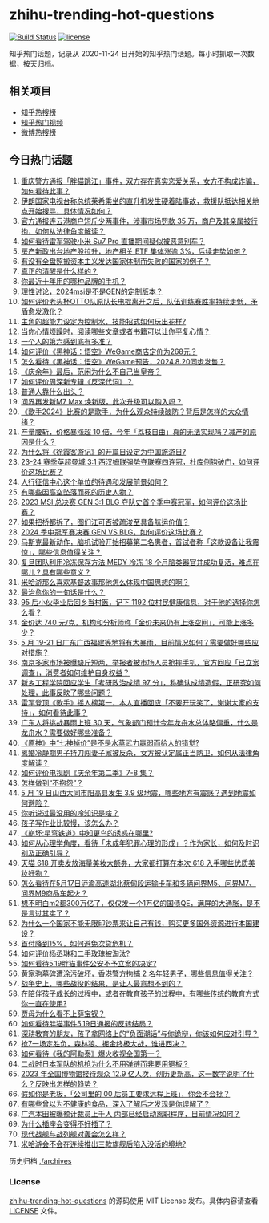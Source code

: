 # zhihu-trending-hot-questions

[![Build Status](https://github.com/justjavac/zhihu-trending-hot-questions/workflows/ci/badge.svg?branch=master)](https://github.com/justjavac/zhihu-trending-hot-questions/actions)
[![license](https://img.shields.io/github/license/justjavac/zhihu-trending-hot-questions)](https://github.com/justjavac/zhihu-trending-hot-questions/blob/master/LICENSE)

知乎热门话题，记录从 2020-11-24
日开始的知乎热门话题。每小时抓取一次数据，按天[归档](./archives)。

## 相关项目

- [知乎热搜榜](https://github.com/justjavac/zhihu-trending-top-search)
- [知乎热门视频](https://github.com/justjavac/zhihu-trending-hot-video)
- [微博热搜榜](https://github.com/justjavac/weibo-trending-hot-search)

## 今日热门话题

<!-- BEGIN -->
<!-- 最后更新时间 Mon May 20 2024 06:17:29 GMT+0800 (China Standard Time) -->

1. [重庆警方通报「胖猫跳江」事件，双方存在真实恋爱关系，女方不构成诈骗，如何看待此事？](https://www.zhihu.com/question/656524797)
1. [伊朗国家电视台称总统莱希乘坐的直升机发生硬着陆事故，救援队抵达相关地点开始搜寻，具体情况如何？](https://www.zhihu.com/question/656533897)
1. [官方通报连云港商户短斤少两事件，涉事市场罚款 35 万，商户及其亲属被行拘，如何从法律角度解读？](https://www.zhihu.com/question/656512636)
1. [如何看待雷军驾驶小米 Su7 Pro 直播期间疑似被恶意别车？](https://www.zhihu.com/question/656417630)
1. [房产新政出台地产股拉升，地产相关 ETF 集体涨逾 3%，后续走势如何？](https://www.zhihu.com/question/656296400)
1. [有没有全盘照搬资本主义发达国家体制而失败的国家的例子？](https://www.zhihu.com/question/653545903)
1. [真正的清醒是什么样的？](https://www.zhihu.com/question/643217809)
1. [你最近十年用的哪种品牌的手机？](https://www.zhihu.com/question/656013838)
1. [理性讨论，2024msi是不是GEN的定制版本？](https://www.zhihu.com/question/656527086)
1. [如何评价老头杯OTTO队原队长电棍离开之后，队伍训练赛胜率持续走低，矛盾愈发激化？](https://www.zhihu.com/question/656383241)
1. [主角的超能力设定为控制水，技能招式如何玩出花样?](https://www.zhihu.com/question/387480003)
1. [当你心情烦躁时，阅读哪些文章或者书籍可以让你平复心情？](https://www.zhihu.com/question/655538105)
1. [一个人的第六感到底有多准？](https://www.zhihu.com/question/287297211)
1. [如何评价《黑神话：悟空》WeGame商店定价为268元？](https://www.zhihu.com/question/656527126)
1. [怎么看待《黑神话：悟空》WeGame预告，2024.8.20同步发售？](https://www.zhihu.com/question/656521234)
1. [《庆余年》最后，范闲为什么不自己当皇帝？](https://www.zhihu.com/question/642254082)
1. [如何评价周深新专辑《反深代词》？](https://www.zhihu.com/question/656485633)
1. [普通人靠什么出头？](https://www.zhihu.com/question/656302028)
1. [问界再发新M7 Max 焕新版，此次升级可以购入吗？](https://www.zhihu.com/question/656277704)
1. [《歌手2024》比赛的是歌手，为什么观众持续破防？背后是怎样的大众情绪？](https://www.zhihu.com/question/656284481)
1. [产量腰斩，价格暴涨超 10 倍，今年「荔枝自由」真的无法实现吗？减产的原因是什么？](https://www.zhihu.com/question/656485042)
1. [为什么将《徐霞客游记》的开篇日设定为中国旅游日?](https://www.zhihu.com/question/656446628)
1. [23-24 赛季英超曼城 3:1 西汉姆联强势夺联赛四连冠，杜库倒钩破门，如何评价这场比赛？](https://www.zhihu.com/question/656535511)
1. [人行征信中心这个单位的待遇和发展前景如何？](https://www.zhihu.com/question/479647167)
1. [有哪些因高空坠落而死的历史人物？](https://www.zhihu.com/question/654893547)
1. [2023 MSI 总决赛 GEN 3:1 BLG 夺队史首个季中赛冠军，如何评价这场比赛？](https://www.zhihu.com/question/656517548)
1. [如果把桥都拆了，图们江可否被疏浚至具备航运价值？](https://www.zhihu.com/question/396485576)
1. [2024 季中冠军赛决赛 GEN VS BLG，如何评价这场比赛？](https://www.zhihu.com/question/656497281)
1. [马斯克最新动作，脑机试验开始招募第二名患者，首试者称「这款设备让我震惊」，哪些信息值得关注？](https://www.zhihu.com/question/656478364)
1. [复旦团队利用冷冻保存方法 MEDY 冷冻 18 个月脑类器官并成功复活，难点在哪儿？具有哪些意义？](https://www.zhihu.com/question/656402853)
1. [米哈游那么喜欢基督故事那他怎么体现中国思想的啊？](https://www.zhihu.com/question/654416753)
1. [最治愈你的一句话是什么？](https://www.zhihu.com/question/656386924)
1. [95 后小伙毕业后回乡当村医，记下 1192 位村民健康信息，对于他的选择你怎么看？](https://www.zhihu.com/question/656161887)
1. [金价达 740 元/克，机构和分析师称「金价未来仍有上涨空间」，可能上涨多少？](https://www.zhihu.com/question/656483738)
1. [5 月 19-21 日广东广西福建等地将有大暴雨，目前情况如何？需要做好哪些应对措施？](https://www.zhihu.com/question/656486065)
1. [南京多家市场被曝缺斤短两，举报者被市场人员抢摔手机，官方回应「已立案调查」，消费者如何维护自身权益？](https://www.zhihu.com/question/656481925)
1. [新乡工程学院回应学生「考研政治成绩 97 分」，称确认成绩造假，正研究如何处理，此事反映了哪些问题？](https://www.zhihu.com/question/656410779)
1. [雷军登顶《歌手》摇人榜第一，本人直播回应「不要开玩笑了，谢谢大家的支持」，如何看待此事？](https://www.zhihu.com/question/656401935)
1. [广东人将挑战暴雨上班 30 天，气象部门预计今年龙舟水总体略偏重，什么是龙舟水？需要做好哪些准备？](https://www.zhihu.com/question/656477975)
1. [《原神》中“七神掉价”是不是水草武力羸弱而给人的错觉?](https://www.zhihu.com/question/655046785)
1. [离婚冷静期男子持刀闯妻子家被反杀，女方被认定属正当防卫，如何从法律角度解读？](https://www.zhihu.com/question/656285179)
1. [如何评价电视剧《庆余年第二季》7-8 集？](https://www.zhihu.com/question/656415252)
1. [怎样做到“不抱怨”？](https://www.zhihu.com/question/20064565)
1. [5 月 19 日山西大同市阳高县发生 3.9 级地震，哪些地方有震感？遇到地震如何避险？](https://www.zhihu.com/question/656447605)
1. [你听说过最没用的冷知识是啥？](https://www.zhihu.com/question/62631815)
1. [孩子写作业比较慢，该怎么办？](https://www.zhihu.com/question/656064365)
1. [《崩坏:星穹铁道》中知更鸟的诱惑在哪里?](https://www.zhihu.com/question/651084638)
1. [如何从心理学角度，看待「未成年犯罪心理的形成」？作为家长，如何及时识别及正确引导？](https://www.zhihu.com/question/649374494)
1. [天猫 618 开卖发放海量美妆大额券，大家都打算在本次 618 入手哪些优质美妆好物？](https://www.zhihu.com/question/656302220)
1. [怎么看待在5月17日沪渝高速湖北蔡甸段运输卡车和多辆问界M5、问界M7、问界M9商品车起火？](https://www.zhihu.com/question/656387766)
1. [想不明白m2都300万亿了，仅仅发一个1万亿的国债QE，满屏的大通胀，是不是言过其实了？](https://www.zhihu.com/question/656471518)
1. [为什么一个国家不能无限印钞票来让自己有钱，购买更多国外资源进行本国建设？](https://www.zhihu.com/question/293329797)
1. [首付降到15%，如何避免次贷危机？](https://www.zhihu.com/question/656312668)
1. [如何评价杨丞琳和二手玫瑰被淘汰?](https://www.zhihu.com/question/656345257)
1. [如何看待5.19胖猫事件公安不予立案的决定?](https://www.zhihu.com/question/656499461)
1. [黄家驹墓碑遭涂污破坏，香港警方拘捕 2 名年轻男子，哪些信息值得关注？](https://www.zhihu.com/question/656495936)
1. [战争史上，哪些战役的结果，是让人最意想不到的？](https://www.zhihu.com/question/629947139)
1. [在陪伴孩子成长的过程中，或者在教育孩子的过程中，有哪些传统的教育方式你一直在使用?](https://www.zhihu.com/question/656208586)
1. [贾母为什么看不上薛宝钗？](https://www.zhihu.com/question/542947265)
1. [如何看待胖猫事件5.19日通报的反转结局？](https://www.zhihu.com/question/656527062)
1. [深耕教育的朋友，孩子拿网络上的“负面潮话”与你诡辩，你该如何应对引导？](https://www.zhihu.com/question/656391476)
1. [抢7一场定胜负，森林狼、掘金终极大战，谁进西决？](https://www.zhihu.com/question/656299008)
1. [如何看待《我的阿勒泰》爆火收视全国第一？](https://www.zhihu.com/question/655542810)
1. [二战时日本军队的机枪为什么不用弹链而非要用铜板？](https://www.zhihu.com/question/498212991)
1. [2023 年全国博物馆接待观众 12.9 亿人次，创历史新高，这一数字说明了什么？反映出怎样的趋势？](https://www.zhihu.com/question/656386942)
1. [假如你是老板，「公司里的 00 后员工要求远程上班」，你会不会批？](https://www.zhihu.com/question/656302526)
1. [有哪些曾以为不健康的食品，深入了解后才发现是你误解了？](https://www.zhihu.com/question/647378792)
1. [广汽本田被曝预计裁员上千人 内部已经启动离职程序，目前情况如何？](https://www.zhihu.com/question/656178851)
1. [为什么插座会变得不好插了？](https://www.zhihu.com/question/579894716)
1. [现代战舰与战列舰对轰会怎么样？](https://www.zhihu.com/question/656325992)
1. [米哈游会不会在连续推出三款旗舰后陷入没活的境地?](https://www.zhihu.com/question/656308371)

<!-- END -->

历史归档 [./archives](./archives)

### License

[zhihu-trending-hot-questions](https://github.com/justjavac/zhihu-trending-hot-questions)
的源码使用 MIT License 发布。具体内容请查看 [LICENSE](./LICENSE) 文件。
